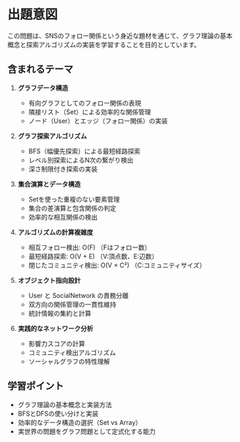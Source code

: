 # 出題意図

この問題は、SNSのフォロー関係という身近な題材を通じて、グラフ理論の基本概念と探索アルゴリズムの実装を学習することを目的としています。

## 含まれるテーマ

1. **グラフデータ構造**
   - 有向グラフとしてのフォロー関係の表現
   - 隣接リスト（Set）による効率的な関係管理
   - ノード（User）とエッジ（フォロー関係）の実装

2. **グラフ探索アルゴリズム**
   - BFS（幅優先探索）による最短経路探索
   - レベル別探索によるN次の繋がり検出
   - 深さ制限付き探索の実装

3. **集合演算とデータ構造**
   - Setを使った重複のない要素管理
   - 集合の差演算と包含関係の判定
   - 効率的な相互関係の検出

4. **アルゴリズムの計算複雑度**
   - 相互フォロー検出: O(F) （Fはフォロー数）
   - 最短経路探索: O(V + E) （V:頂点数、E:辺数）
   - 閉じたコミュニティ検出: O(V × C²) （C:コミュニティサイズ）

5. **オブジェクト指向設計**
   - User と SocialNetwork の責務分離
   - 双方向の関係管理の一貫性維持
   - 統計情報の集約と計算

6. **実践的なネットワーク分析**
   - 影響力スコアの計算
   - コミュニティ検出アルゴリズム
   - ソーシャルグラフの特性理解

## 学習ポイント

- グラフ理論の基本概念と実装方法
- BFSとDFSの使い分けと実装
- 効率的なデータ構造の選択（Set vs Array）
- 実世界の問題をグラフ問題として定式化する能力